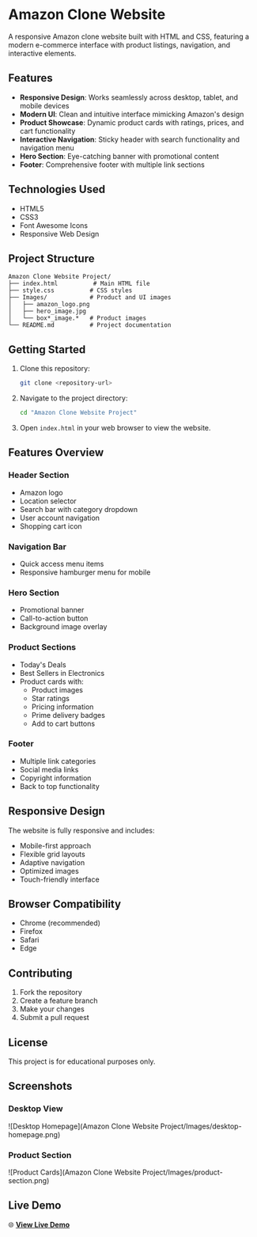# Amazon Clone Website

A responsive Amazon clone website built with HTML and CSS, featuring a modern e-commerce interface with product listings, navigation, and interactive elements.

## Features

- **Responsive Design**: Works seamlessly across desktop, tablet, and mobile devices
- **Modern UI**: Clean and intuitive interface mimicking Amazon's design
- **Product Showcase**: Dynamic product cards with ratings, prices, and cart functionality
- **Interactive Navigation**: Sticky header with search functionality and navigation menu
- **Hero Section**: Eye-catching banner with promotional content
- **Footer**: Comprehensive footer with multiple link sections

## Technologies Used

- HTML5
- CSS3
- Font Awesome Icons
- Responsive Web Design

## Project Structure

```
Amazon Clone Website Project/
├── index.html          # Main HTML file
├── style.css          # CSS styles
├── Images/            # Product and UI images
│   ├── amazon_logo.png
│   ├── hero_image.jpg
│   └── box*_image.*   # Product images
└── README.md          # Project documentation
```

## Getting Started

1. Clone this repository:
   ```bash
   git clone <repository-url>
   ```

2. Navigate to the project directory:
   ```bash
   cd "Amazon Clone Website Project"
   ```

3. Open `index.html` in your web browser to view the website.

## Features Overview

### Header Section
- Amazon logo
- Location selector
- Search bar with category dropdown
- User account navigation
- Shopping cart icon

### Navigation Bar
- Quick access menu items
- Responsive hamburger menu for mobile

### Hero Section
- Promotional banner
- Call-to-action button
- Background image overlay

### Product Sections
- Today's Deals
- Best Sellers in Electronics
- Product cards with:
  - Product images
  - Star ratings
  - Pricing information
  - Prime delivery badges
  - Add to cart buttons

### Footer
- Multiple link categories
- Social media links
- Copyright information
- Back to top functionality

## Responsive Design

The website is fully responsive and includes:
- Mobile-first approach
- Flexible grid layouts
- Adaptive navigation
- Optimized images
- Touch-friendly interface

## Browser Compatibility

- Chrome (recommended)
- Firefox
- Safari
- Edge

## Contributing

1. Fork the repository
2. Create a feature branch
3. Make your changes
4. Submit a pull request

## License

This project is for educational purposes only.

## Screenshots

### Desktop View
![Desktop Homepage](Amazon Clone Website Project/Images/desktop-homepage.png)

### Product Section
![Product Cards](Amazon Clone Website Project/Images/product-section.png)

## Live Demo

🌐 **[View Live Demo](file:///D:/PROJECT/Amazon%20Clone%20Website%20Project/index.html)**
